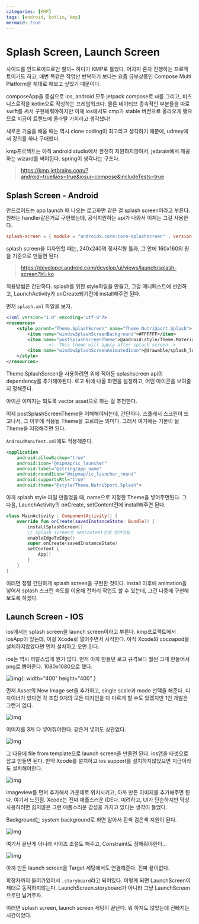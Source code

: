 ```yaml
---
categories: [KMP]
tags: [android, kotlin, kmp]
mermaid: true
---
```


# Splash Screen, Launch Screen

사이드를 안드로이드로만 할까~ 하다가 KMP로 틀었다. 어차피 혼자 진행하는 프로젝트이기도 하고, 매번 똑같은 작업만 반복하기 보다는 요즘 급부상중인 Compose Multi Platform을 제대로 해보고 싶었기 때문이다.

composeApp을 중심으로 ios, android 모두 jetpack compose로 ui를 그리고, 비즈니스로직을 kotlin으로 작성하는 프레임워크다. 물론 네이티브 종속적인 부분들을 따로 swift를 써서 구현해줘야하지만 이제 ios에서도 cmp가 stable 버전으로 올라오게 됐으므로 지금이 트렌드에 올라탈 기회라고 생각했다!

새로운 기술을 배울 때는 역시 clone coding이 최고라고 생각하기 때문에, udmey에서 강의를 하나 구매했다.

kmp프로젝트는 아직 android studio에서 완전히 지원하지않아서, jetbrain에서 제공하는 wizard를 써야된다. spring이 생각나는 구조다.

> https://kmp.jetbrains.com/?android=true&ios=true&iosui=compose&includeTests=true

## Splash Screen - Android

안드로이드는 app launch 때 나오는 로고화면 같은 걸 splash screen이라고 부른다. 원래는 handler같은거로 구현했는데, 공식지원하는 api가 나와서 이제는 그걸 사용한다.

```toml
splash-screen = { module = "androidx.core:core-splashscreen" , version.ref ="1.0.1" } 
```

splash screen을 디자인할 때는, 240x240의 정사각형 틀과, 그 안에 160x160의 원을 기준으로 만들면 된다. 

> https://developer.android.com/develop/ui/views/launch/splash-screen?hl=ko

적용방법은 간단하다. splash를 위한 style파일을 만들고, 그걸 매니페스트에 선언하고, LaunchActivity가 onCreate되기전에 install해주면 된다.

먼저 `splash.xml` 파일을 보자.

```xml
<?xml version="1.0" encoding="utf-8"?>
<resources>
    <style parent="Theme.SplashScreen" name="Theme.NutriSport.Splash">
        <item name="windowSplashScreenBackground">#FFFFFF</item>
        <item name="postSplashScreenTheme">@android:style/Theme.Material.Light.NoActionBar</item>
				<!--This theme will apply after splash screen-->
        <item name="windowSplashScreenAnimatedIcon">@drawable/splash_logo</item>
    </style>
</resources>
```

Theme.SplashScreen을 사용하려면 위에 적어둔 splashscreen api의 dependency를 추가해야된다. 로고 뒤에 나올 화면을 설정하고, 어떤 아이콘을 보여줄지 정해준다. 

아이콘 이미지는 되도록 vector asset으로 하는 걸 추천한다.

이제 postSplashScreenTheme을 이해해야되는데, 간단하다. 스플래시 스크린이 뜨고나서, 그 이후에 적용될 Theme을 고르라는 의미다. 그래서 여기에는 기본이 될 Theme을 지정해주면 된다.

`AndroidManifest.xml`에도 적용해준다.

```xml
<application
    android:allowBackup="true"
    android:icon="@mipmap/ic_launcher"
    android:label="@string/app_name"
    android:roundIcon="@mipmap/ic_launcher_round"
    android:supportsRtl="true"
    android:theme="@style/Theme.NutriSport.Splash">
```

아까 splash style 파일 만들었을 때, name으로 지정한 Theme을 넣어주면된다. 그 다음, LaunchActivity의 onCreate, setContent전에 install해주면 된다. 

```kotlin
class MainActivity : ComponentActivity() {
    override fun onCreate(savedInstanceState: Bundle?) {
        installSplashScreen()
        // splash screen은 setContent전에 있어야됨
        enableEdgeToEdge()
        super.onCreate(savedInstanceState)
        setContent {
            App()
        }
    }
}
```

이러면 정말 간단하게 splash screen을 구현한 것이다. install 이후에 animation을 넣어서 splash 스크린 속도를 이용해 전처리 작업도 할 수 있는데, 그건 나중에 구현해보도록 하겠다. 

## Launch Screen - IOS

ios에서는 splash screen을 launch screen이라고 부른다. kmp프로젝트에서 iosApp이 있는데, 이걸 Xcode로 열어주면서 시작한다. 아직 Xcode와 cocoapod을 설치하지않았다면 먼저 설치하고 오면 된다.

ios는 역시 까탈스럽게 뭔가 많다. 먼저 아까 만들던 로고 규격보다 훨씬 크게 만들어서 png로 뽑아준다. 1080x1080으로 했다.

![img](/assets/img/post/0529/1.png){: width="400" height="400" }

먼저 Asset의 New Image set을 추가하고, single scale과 mode 선택을 해준다. 디자이너가 있다면 각 조합 9개의 모든 디자인을 다 다르게 할 수도 있겠지만 1인 개발은 그런거 없다.

![img](/assets/img/post/0529/2.png)

이미지를 3개 다 넣어줘야한다. 같은거 넣어도 상관없다.

![img](/assets/img/post/0529/3.png)

그 다음에 file from template으로 launch screen을 만들면 된다. ios앱을 타겟으로 잡고 만들면 된다. 만약 Xcode를 설치하고 ios support를 설치하지않았으면 지금이라도 설치해야한다.

![img](/assets/img/post/0529/4.png)

imageview를 먼저 추가해서 가운데로 위치시키고,  아까 만든 이미지를 추가해주면 된다. 여기서 느낀점. Xcode는 진짜 애플스러운 IDE다. 미려하고, UI가 단순하지만 막상 사용하려면 쉽지않은 그런 애플스러운 감성을 가지고 있다는 생각이 들었다.

Background는 system background로 하면 알아서 흰색 검은색 지원이 된다.

![img](/assets/img/post/0529/5.png)

여기서 끝난게 아니라 사이즈 조절도 해주고, Constraint도 정해줘야한다...

![img](/assets/img/post/0529/6.png)

아까 만든 launch screen을 Target 세팅에서도 연결해준다. 진짜 끝이없다.

확장자까지 들어가있어서 `.storyboard`라고 되어있다. 이렇게 되면 LaunchScreen이 제대로 동작하지않는다. LaunchScreen.storyboard가 아니라 그냥 LaunchScreen으로만 남겨주자.

이러면 splash screen, launch screen 세팅이 끝난다. 뭐 하지도 않았는데 진빠지는 시간이었다.
